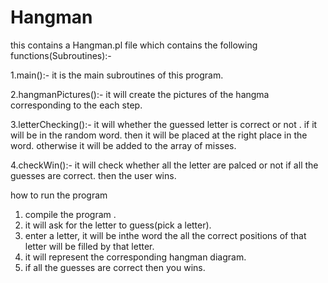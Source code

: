 # Hangman


this contains a Hangman.pl file
which contains the  following functions(Subroutines):-

1.main():- it is the main subroutines of this program.

2.hangmanPictures():- it will create the pictures of the hangma corresponding to the each step.

3.letterChecking():- it will whether the guessed letter is correct or not . if it will be in the random word. then it will be placed at the right place in the word.
                    otherwise it will be added to the array of misses.

4.checkWin():- it will check whether all the letter are palced or not if all the guesses are correct. then the user wins.


how to run the program

1. compile the program .
2. it will ask for the letter to guess(pick a letter).
3. enter a letter, it will be inthe word the all the correct positions of that letter will be filled by that letter.
4. it will represent the corresponding hangman diagram.
5. if all the guesses are correct then you wins.
